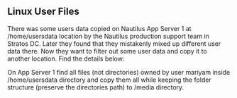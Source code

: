 ## Linux User Files

There was some users data copied on Nautilus App Server 1 at /home/usersdata location by the Nautilus production support team in Stratos DC. Later they found that they mistakenly mixed up different user data there. Now they want to filter out some user data and copy it to another location. Find the details below:



On App Server 1 find all files (not directories) owned by user mariyam inside /home/usersdata directory and copy them all while keeping the folder structure (preserve the directories path) to /media directory.